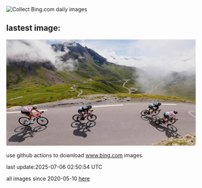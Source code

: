 ![Collect Bing.com daily images](https://github.com/counter2015/bing-daily-images/workflows/Collect%20Bing.com%20daily%20images/badge.svg)
## lastest image:
![](images/img.jpg)

use github actions to download www.bing.com images.

last update:2025-07-06 02:50:54 UTC

all images since 2020-05-10 [here](https://github.com/counter2015/bing-daily-images/tree/master/images) 
